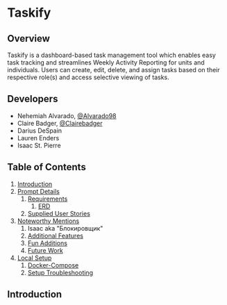 # Taskify

## Overview

Taskify is a dashboard-based task management tool which enables easy task tracking and streamlines Weekly Activity Reporting for units and individuals. Users can create, edit, delete, and assign tasks based on their respective role(s) and access selective viewing of tasks.

## Developers

- Nehemiah Alvarado, [@Alvarado98]()
- Claire Badger, [@Clairebadger]()
- Darius DeSpain
- Lauren Enders
- Isaac St. Pierre

## Table of Contents

1. [Introduction](#introduction)
1. [Prompt Details](#prompt-details)
   1. [Requirements](#requirements)
      1. [ERD](#erd)
   1. [Supplied User Stories](#supplied-user-stories)
1. [Noteworthy Mentions](#noteworthy-mentions)
   1. Isaac aka "Блокировщик"
   1. [Additional Features](#additional-features)
   1. [Fun Additions](#fun-additions)
   1. [Future Work](#future-work)
1. [Local Setup](#local-setup)
   1. [Docker-Compose](#docker-compose)
   1. [Setup Troubleshooting](#setup-troubleshooting)

## Introduction
